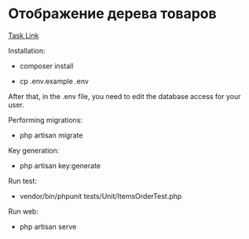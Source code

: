 # Отображение дерева товаров

<a target="_blank" href="https://docs.google.com/document/d/1dZY1ofCrBBeT-kSoyBKOO_rmObbx8b5pZy9nys7TbrE/edit">Task Link</a>

Installation:

- composer install

- cp .env.example .env

After that, in the .env file, you need to edit the database access for your user.

Performing migrations:
- php artisan migrate

Key generation:
- php artisan key:generate

Run test:
- vendor/bin/phpunit tests/Unit/ItemsOrderTest.php

Run web:
- php artisan serve
